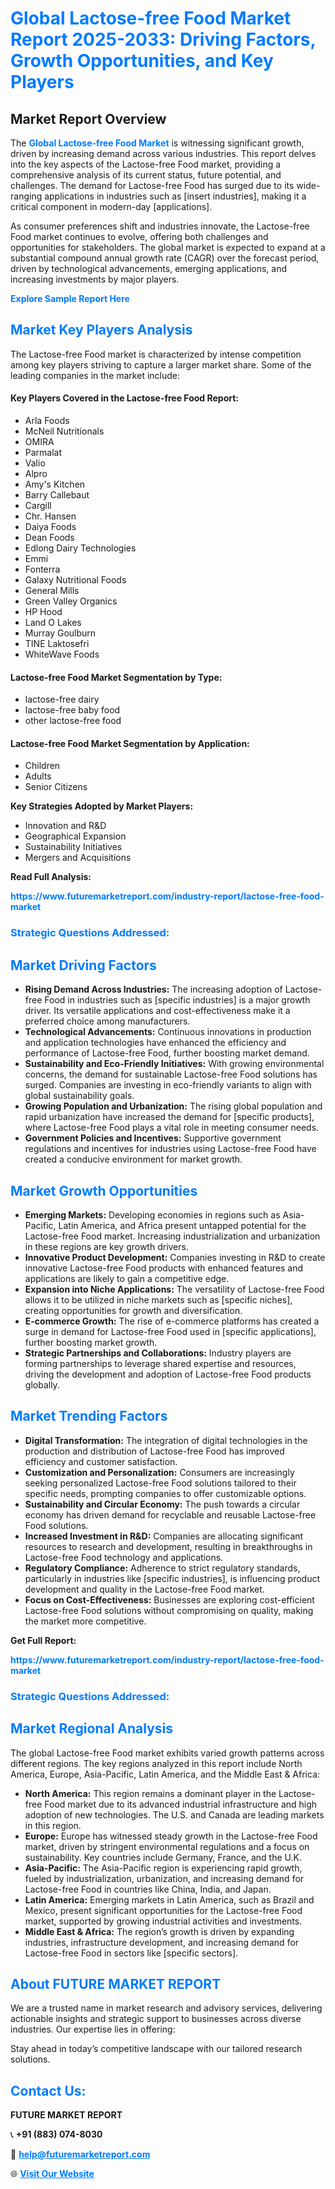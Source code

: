 <h1 style="color: #007BFF;">Global Lactose-free Food Market Report 2025-2033: Driving Factors, Growth Opportunities, and Key Players</h1>

<section id="overview">
<h2>Market Report Overview</h2>
<p>The <a href="https://www.futuremarketreport.com/industry-report/lactose-free-food-market" style="color: #007BFF; text-decoration: none;"><strong>Global Lactose-free Food Market</strong></a> is witnessing significant growth, driven by increasing demand across various industries. This report delves into the key aspects of the Lactose-free Food market, providing a comprehensive analysis of its current status, future potential, and challenges. The demand for Lactose-free Food has surged due to its wide-ranging applications in industries such as [insert industries], making it a critical component in modern-day [applications].</p>
<p>As consumer preferences shift and industries innovate, the Lactose-free Food market continues to evolve, offering both challenges and opportunities for stakeholders. The global market is expected to expand at a substantial compound annual growth rate (CAGR) over the forecast period, driven by technological advancements, emerging applications, and increasing investments by major players.</p>
</section>

<section id="overview">
<p><a href="https://www.futuremarketreport.com/request-sample/reportId=107416" style="color: #007BFF; text-decoration: none;"><strong>Explore Sample Report Here</strong></a></p>
</section>

<section id="key-players">
<h2 style="color: #007BFF;">Market Key Players Analysis</h2>
<p>The Lactose-free Food market is characterized by intense competition among key players striving to capture a larger market share. Some of the leading companies in the market include:</p>
<h4>Key Players Covered in the Lactose-free Food Report:</h4>
<ul><li>Arla Foods</li><li>McNeil Nutritionals</li><li>OMIRA</li><li>Parmalat</li><li>Valio</li><li>Alpro</li><li>Amy&#039;s Kitchen</li><li>Barry Callebaut</li><li>Cargill</li><li>Chr. Hansen</li><li>Daiya Foods</li><li>Dean Foods</li><li>Edlong Dairy Technologies</li><li>Emmi</li><li>Fonterra</li><li>Galaxy Nutritional Foods</li><li>General Mills</li><li>Green Valley Organics</li><li>HP Hood</li><li>Land O Lakes</li><li>Murray Goulburn</li><li>TINE Laktosefri</li><li>WhiteWave Foods</li></ul>
<h4>Lactose-free Food Market Segmentation by Type:</h4>
<ul><li>lactose-free dairy</li><li>lactose-free baby food</li><li>other lactose-free food</li></ul>

<h4>Lactose-free Food Market Segmentation by Application:</h4>
<ul><li>Children</li><li>Adults</li><li>Senior Citizens</li></ul>
<p><strong>Key Strategies Adopted by Market Players:</strong></p>
<ul>
<li>Innovation and R&D</li>
<li>Geographical Expansion</li>
<li>Sustainability Initiatives</li>
<li>Mergers and Acquisitions</li>
</ul>
</section>

<section>
<p><strong>Read Full Analysis: </strong></p><a href="https://www.futuremarketreport.com/industry-report/lactose-free-food-market" style="color: #007BFF; text-decoration: none;"><strong>https://www.futuremarketreport.com/industry-report/lactose-free-food-market</strong></a>
<h3 style="color: #007BFF;">Strategic Questions Addressed:</h3>
</section>

<section id="driving-factors">
<h2 style="color: #007BFF;">Market Driving Factors</h2>
<ul>
<li><strong>Rising Demand Across Industries:</strong> The increasing adoption of Lactose-free Food in industries such as [specific industries] is a major growth driver. Its versatile applications and cost-effectiveness make it a preferred choice among manufacturers.</li>
<li><strong>Technological Advancements:</strong> Continuous innovations in production and application technologies have enhanced the efficiency and performance of Lactose-free Food, further boosting market demand.</li>
<li><strong>Sustainability and Eco-Friendly Initiatives:</strong> With growing environmental concerns, the demand for sustainable Lactose-free Food solutions has surged. Companies are investing in eco-friendly variants to align with global sustainability goals.</li>
<li><strong>Growing Population and Urbanization:</strong> The rising global population and rapid urbanization have increased the demand for [specific products], where Lactose-free Food plays a vital role in meeting consumer needs.</li>
<li><strong>Government Policies and Incentives:</strong> Supportive government regulations and incentives for industries using Lactose-free Food have created a conducive environment for market growth.</li>
</ul>
</section>

<section id="growth-opportunities">
<h2 style="color: #007BFF;">Market Growth Opportunities</h2>
<ul>
<li><strong>Emerging Markets:</strong> Developing economies in regions such as Asia-Pacific, Latin America, and Africa present untapped potential for the Lactose-free Food market. Increasing industrialization and urbanization in these regions are key growth drivers.</li>
<li><strong>Innovative Product Development:</strong> Companies investing in R&D to create innovative Lactose-free Food products with enhanced features and applications are likely to gain a competitive edge.</li>
<li><strong>Expansion into Niche Applications:</strong> The versatility of Lactose-free Food allows it to be utilized in niche markets such as [specific niches], creating opportunities for growth and diversification.</li>
<li><strong>E-commerce Growth:</strong> The rise of e-commerce platforms has created a surge in demand for Lactose-free Food used in [specific applications], further boosting market growth.</li>
<li><strong>Strategic Partnerships and Collaborations:</strong> Industry players are forming partnerships to leverage shared expertise and resources, driving the development and adoption of Lactose-free Food products globally.</li>
</ul>
</section>

<section id="trending-factors">
<h2 style="color: #007BFF;">Market Trending Factors</h2>
<ul>
<li><strong>Digital Transformation:</strong> The integration of digital technologies in the production and distribution of Lactose-free Food has improved efficiency and customer satisfaction.</li>
<li><strong>Customization and Personalization:</strong> Consumers are increasingly seeking personalized Lactose-free Food solutions tailored to their specific needs, prompting companies to offer customizable options.</li>
<li><strong>Sustainability and Circular Economy:</strong> The push towards a circular economy has driven demand for recyclable and reusable Lactose-free Food solutions.</li>
<li><strong>Increased Investment in R&D:</strong> Companies are allocating significant resources to research and development, resulting in breakthroughs in Lactose-free Food technology and applications.</li>
<li><strong>Regulatory Compliance:</strong> Adherence to strict regulatory standards, particularly in industries like [specific industries], is influencing product development and quality in the Lactose-free Food market.</li>
<li><strong>Focus on Cost-Effectiveness:</strong> Businesses are exploring cost-efficient Lactose-free Food solutions without compromising on quality, making the market more competitive.</li>
</ul>
</section>

<section>
<p><strong>Get Full Report: </strong></p><a href="https://www.futuremarketreport.com/industry-report/lactose-free-food-market" style="color: #007BFF; text-decoration: none;"><strong>https://www.futuremarketreport.com/industry-report/lactose-free-food-market</strong></a>
<h3 style="color: #007BFF;">Strategic Questions Addressed:</h3>
</section>


<section id="regional-analysis">
<h2 style="color: #007BFF;">Market Regional Analysis</h2>
<p>The global Lactose-free Food market exhibits varied growth patterns across different regions. The key regions analyzed in this report include North America, Europe, Asia-Pacific, Latin America, and the Middle East & Africa:</p>
<ul>
<li><strong>North America:</strong> This region remains a dominant player in the Lactose-free Food market due to its advanced industrial infrastructure and high adoption of new technologies. The U.S. and Canada are leading markets in this region.</li>
<li><strong>Europe:</strong> Europe has witnessed steady growth in the Lactose-free Food market, driven by stringent environmental regulations and a focus on sustainability. Key countries include Germany, France, and the U.K.</li>
<li><strong>Asia-Pacific:</strong> The Asia-Pacific region is experiencing rapid growth, fueled by industrialization, urbanization, and increasing demand for Lactose-free Food in countries like China, India, and Japan.</li>
<li><strong>Latin America:</strong> Emerging markets in Latin America, such as Brazil and Mexico, present significant opportunities for the Lactose-free Food market, supported by growing industrial activities and investments.</li>
<li><strong>Middle East & Africa:</strong> The region’s growth is driven by expanding industries, infrastructure development, and increasing demand for Lactose-free Food in sectors like [specific sectors].</li>
</ul>
</section>

<footer>
<h2 style="color: #007BFF;">About FUTURE MARKET REPORT</h2>
<p>We are a trusted name in market research and advisory services, delivering actionable insights and strategic support to businesses across diverse industries. Our expertise lies in offering:</p>

<p>Stay ahead in today’s competitive landscape with our tailored research solutions.</p>

<h2 style="color: #007BFF;">Contact Us:</h2>
<p><strong>FUTURE MARKET REPORT</strong></p>
<p>📞 <strong>+91 (883) 074-8030</strong></p>
<p>📧 <strong><a href="mailto:help@futuremarketreport.com" style="color: #007BFF;">help@futuremarketreport.com</a></strong></p>
<p>🌐 <strong><a href="https://www.futuremarketreport.com/" style="color: #007BFF;">Visit Our Website</a></strong></p>
</footer>